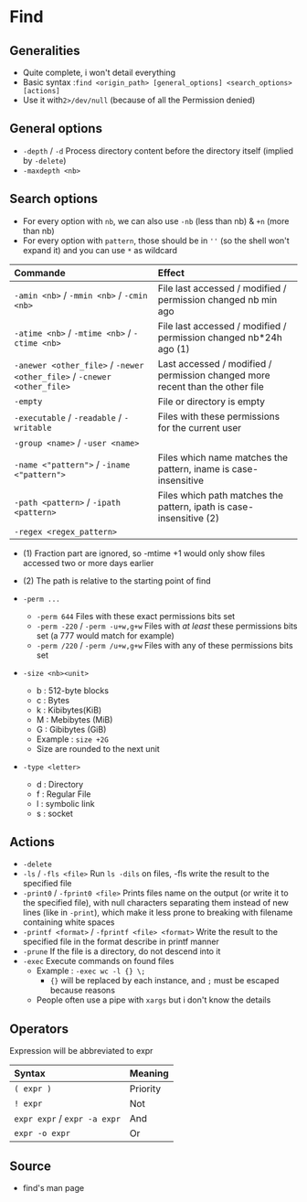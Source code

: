 # Find

## Generalities

* Quite complete, i won't detail everything
* Basic syntax :`find <origin_path> [general_options] <search_options> [actions]`
* Use it with`2>/dev/null` \(because of all the Permission denied\)

## General options

* `-depth` / `-d` Process directory content before the directory itself \(implied by `-delete`\)
* `-maxdepth <nb>`

## Search options

* For every option with `nb`, we can also use `-nb` \(less than nb\) & `+n` \(more than nb\)
* For every option with `pattern`, those should be in `''` \(so the shell won't expand it\) and you can use `*` as wildcard

| Commande | Effect |
| :--- | :--- |
| `-amin <nb>` / `-mmin <nb>` / `-cmin <nb>` | File last accessed / modified / permission changed nb min ago |
| `-atime <nb>` / `-mtime <nb>` / `-ctime <nb>` | File last accessed / modified / permission changed nb\*24h ago \(1\) |
| `-anewer <other_file>` / `-newer <other_file>` / `-cnewer <other_file>` | Last accessed / modified / permission changed more recent than the other file |
| `-empty` | File or directory is empty |
| `-executable` / `-readable` / `-writable` | Files with these permissions for the current user |
| `-group <name>` / `-user <name>` |  |
| `-name <"pattern">` / `-iname <"pattern">` | Files which name matches the pattern, iname is case-insensitive |
| `-path <pattern>` / `-ipath <pattern>` | Files which path matches the pattern, ipath is case-insensitive \(2\) |
| `-regex <regex_pattern>` |  |

* \(1\) Fraction part are ignored, so -mtime +1 would only show files accessed two or more days earlier
* \(2\) The path is relative to the starting point of find



* `-perm ...`
  * `-perm 644` Files with these exact permissions bits set
  * `-perm -220` / `-perm -u+w,g+w` Files with _at least_ these permissions bits set \(a 777 would match for example\)
  * `-perm /220` / `-perm /u+w,g+w` Files with any of these permissions bits set
* `-size <nb><unit>`
  * b : 512-byte blocks
  * c : Bytes
  * k : Kibibytes\(KiB\)
  * M : Mebibytes \(MiB\)
  * G : Gibibytes \(GiB\)
  * Example : `size +2G`
  * Size are rounded to the next unit
* `-type <letter>`
  * d : Directory
  * f : Regular File
  * l : symbolic link
  * s : socket

## Actions

* `-delete`
* `-ls` / `-fls <file>` Run `ls -dils` on files, -fls write the result to the specified file
* `-print0` / `-fprint0 <file>` Prints files name on the output \(or write it to the specified file\), with null characters separating them instead of new lines \(like in `-print`\), which make it less prone to breaking with filename containing white spaces
* `-printf <format>` / `-fprintf <file> <format>` Write the result to the specified file in the format describe in printf manner
* `-prune` If the file is a directory, do not descend into it
* `-exec` Execute commands on found files
  * Example : `-exec wc -l {} \;`
    * `{}` will be replaced by each instance, and `;` must be escaped because reasons
  * People often use a pipe with `xargs` but i don't know the details

## Operators

Expression will be abbreviated to expr

| Syntax | Meaning |
| :--- | :--- |
| `( expr )` | Priority |
| `! expr` | Not |
| `expr expr` / `expr -a expr` | And |
| `expr -o expr` | Or |

## Source

* find's man page

